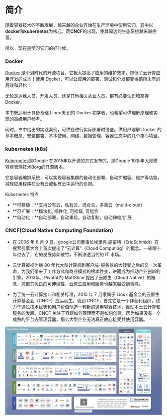 # 简介

随着容器技术的不断发展，越来越的企业开始在生产环境中使用它们，其中以**docker**和**kubernetes**为核心，而**CNCF**的出现，使其周边的生态系统越来越完善。

所以，现在是学习它们的好时候。

### Docker

[Docker](http://www.docker.com/) 是个划时代的开源项目，它极大提高了应用的维护效率，降低了云计算应用开发的成本！使用 Docker，可以让应用的部署、测试和分发都变得前所未有的高效和轻松！

无论是运维人员、开发人员、还是其他相关从业人员，都有必要认识和掌握 Docker。

本书既适用于具备基础 Linux 知识的 Docker 初学者，也希望可供理解原理和实现的高级用户参考。

同时，书中给出的实践案例，可供在进行实际部署时借鉴。供用户理解 Docker 的基本概念、安装部署、基本使用、网络、数据管理、容器生态中的几个核心项目。

### kubernetes \(k8s\)

[Kubernetes](#)是Google 在2015年以开源的方式发布的，是Google 10多年大规模容器管理技术Borg的开源版本。

它是容器编排系统，可以实现容器集群的自动化部署、自动扩缩容、维护等功能，减轻应用程序在公有云或私有云中运行的负担。

Kubernetes 特点

* **可移植：**支持公有云，私有云，混合云，多重云（multi-cloud）
* **可扩展：**模块化, 插件化, 可挂载, 可组合
* **自动化：**自动部署，自动重启，自动复制，自动伸缩/扩展

### CNCF\(Cloud Native Computing Foundation\)

* 在 2006 年 8 月 9 日，google公司董事长埃里克·施密特（EricSchmidt）在搜索引擎大会上首次提出了“云计算”（Cloud Computing）的概念。一转眼十年过去了，它的发展势如破竹，不断渗透当代的 IT 市场。

* 云计算被视为继 80 年代大型计算机到客户端-服务器的大转变之后的又一次革命，为我们带来了工作方式和商业模式的根本性变，进而成为推动企业创新的引擎。2013年，Pivotal 的 MattStine 提出了云原生（Cloud Native）的概念，凭借其优良的可伸缩性，云原生应用和服务也越来越受到青睐。

* 为了统一云计算接口和相关标准，2015 年 7 月隶属于 Linux 基金会的云原生计算基金会（CNCF）应运而生。谈到 CNCF，首先它是一个非营利组织，致力于通过技术优势和用户价值创造一套新的通用容器技术，推动本土云计算和服务的发展。CNCF 关注于容器如何管理而不是如何创建，因为如果没有一个成熟的平台去管理容器，那么大型企业无法真正放心接受并使用容器。

![](/assets/CNCF.png)

